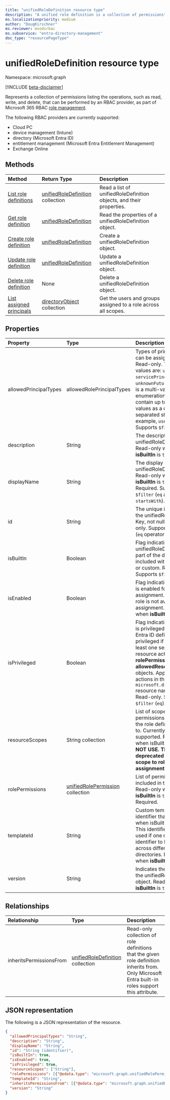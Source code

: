 ```yaml
---
title: "unifiedRoleDefinition resource type"
description: "A unified role definition is a collection of permissions"
ms.localizationpriority: medium
author: "DougKirschner"
ms.reviewer: msodsrbac
ms.subservice: "entra-directory-management"
doc_type: "resourcePageType"
---
```


# unifiedRoleDefinition resource type

Namespace: microsoft.graph

[!INCLUDE [beta-disclaimer](../../includes/beta-disclaimer.md)]

Represents a collection of permissions listing the operations, such as read, write, and delete, that can be performed by an RBAC provider, as part of Microsoft 365 RBAC [role management](rolemanagement.md).

The following RBAC providers are currently supported:
- Cloud PC 
- device management (Intune)
- directory (Microsoft Entra ID) 
- entitlement management (Microsoft Entra Entitlement Management)
- Exchange Online


## Methods

| Method       | Return Type | Description |
|:-------------|:------------|:------------|
| [List role definitions](../api/rbacapplication-list-roledefinitions.md) | [unifiedRoleDefinition](unifiedroledefinition.md) collection | Read a list of unifiedRoleDefinition objects, and their properties. |
| [Get role definition](../api/unifiedroledefinition-get.md) | [unifiedRoleDefinition](unifiedroledefinition.md) | Read the properties of a unifiedRoleDefinition object. |
| [Create role definition](../api/rbacapplication-post-roledefinitions.md) | [unifiedRoleDefinition](unifiedroledefinition.md) | Create a unifiedRoleDefinition object. |
| [Update role definition](../api/unifiedroledefinition-update.md) | [unifiedRoleDefinition](unifiedroledefinition.md) | Update a unifiedRoleDefinition object. |
| [Delete role definition](../api/unifiedroledefinition-delete.md) | None | Delete a unifiedRoleDefinition object. |
| [List assigned principals](../api/unifiedroledefinition-assignedprincipals.md) | [directoryObject](../resources/directoryobject.md) collection|Get the users and groups assigned to a role across all scopes.|

## Properties

| Property     | Type        | Description |
|:-------------|:------------|:------------|
|allowedPrincipalTypes|allowedRolePrincipalTypes|Types of principals that can be assigned the role. Read-only. The possible values are: `user`, `servicePrincipal`, `group`, `unknownFutureValue`. This is a multi-valued enumeration that can contain up to three values as a comma-separated string. For example, `user, group`. Supports `$filter` (`eq`).|
|description|String| The description for the unifiedRoleDefinition. Read-only when **isBuiltIn** is `true`. |
|displayName|String| The display name for the unifiedRoleDefinition. Read-only when **isBuiltIn** is `true`. Required.  Supports `$filter` (`eq` and `startsWith`).|
|id|String| The unique identifier for the unifiedRoleDefinition. Key, not nullable, Read-only.  Supports `$filter` (`eq` operator only). |
|isBuiltIn|Boolean| Flag indicating if the unifiedRoleDefinition is part of the default set included with the product or custom. Read-only.  Supports `$filter` (`eq`).|
|isEnabled|Boolean| Flag indicating if the role is enabled for assignment. If false the role is not available for assignment. Read-only when **isBuiltIn** is `true`. |
|isPrivileged|Boolean| Flag indicating if the role is privileged. Microsoft Entra ID defines a role as privileged if it contains at least one sensitive resource action in the **rolePermissions** and **allowedResourceActions** objects. Applies only for actions in the `microsoft.directory` resource namespace. Read-only. Supports `$filter` (`eq`).|
|resourceScopes|String collection| List of scopes permissions granted by the role definition apply to. Currently only `/` is supported. Read-only when isBuiltIn is `true`. **DO NOT USE. This will be deprecated soon. Attach scope to role assignment**.| 
|rolePermissions|[unifiedRolePermission](unifiedrolepermission.md) collection| List of permissions included in the role. Read-only when **isBuiltIn** is `true`. Required. |
|templateId|String| Custom template identifier that can be set when isBuiltIn is `false`. This identifier is typically used if one needs an identifier to be the same across different directories. Read-only when **isBuiltIn** is `true`. |
|version|String| Indicates the version of the unifiedRoleDefinition object. Read-only when **isBuiltIn** is `true`.|

## Relationships

| Relationship | Type    |Description|
|:---------------|:--------|:----------|
|inheritsPermissionsFrom| [unifiedRoleDefinition](unifiedroledefinition.md) collection| Read-only collection of role definitions that the given role definition inherits from. Only Microsoft Entra built-in roles support this attribute. |

## JSON representation

The following is a JSON representation of the resource.

<!-- {
  "blockType": "resource",
  "optionalProperties": [

  ],
  "@odata.type": "microsoft.graph.unifiedRoleDefinition",
  "keyProperty": "id"
}-->

```json
{
  "allowedPrincipalTypes": "String",
  "description": "String",
  "displayName": "String",
  "id": "String (identifier)",
  "isBuiltIn": true,
  "isEnabled": true,
  "isPrivileged": true,
  "resourceScopes": ["String"],
  "rolePermissions": [{"@odata.type": "microsoft.graph.unifiedRolePermission"}],
  "templateId": "String",
  "inheritsPermissionsFrom": [{"@odata.type": "microsoft.graph.unifiedRoleDefinition"}],
  "version": "String"
}
```

<!-- uuid: 16cd6b66-4b1a-43a1-adaf-3a886856ed98
2019-02-04 14:57:30 UTC -->
<!-- {
  "type": "#page.annotation",
  "description": "unifiedRoleDefinition resource",
  "keywords": "",
  "section": "documentation",
  "tocPath": ""
}-->
